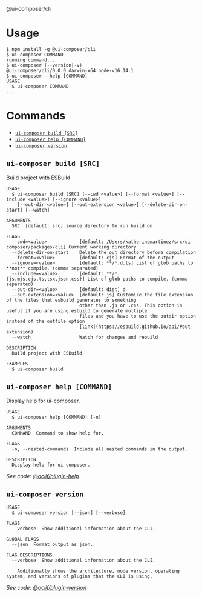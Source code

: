 @ui-composer/cli

# Usage
<!-- usage -->
```sh-session
$ npm install -g @ui-composer/cli
$ ui-composer COMMAND
running command...
$ ui-composer (--version|-v)
@ui-composer/cli/0.0.0 darwin-x64 node-v16.14.1
$ ui-composer --help [COMMAND]
USAGE
  $ ui-composer COMMAND
...
```
<!-- usagestop -->
# Commands
<!-- commands -->
* [`ui-composer build [SRC]`](#ui-composer-build-src)
* [`ui-composer help [COMMAND]`](#ui-composer-help-command)
* [`ui-composer version`](#ui-composer-version)

## `ui-composer build [SRC]`

Build project with ESBuild

```
USAGE
  $ ui-composer build [SRC] [--cwd <value>] [--format <value>] [--include <value>] [--ignore <value>]
    [--out-dir <value>] [--out-extension <value>] [--delete-dir-on-start] [--watch]

ARGUMENTS
  SRC  [default: src] source directory to run build on

FLAGS
  --cwd=<value>            [default: /Users/katherinemartinez/src/ui-composer/packages/cli] Current working directory
  --delete-dir-on-start    Delete the out directory before compilation
  --format=<value>         [default: cjs] Format of the output
  --ignore=<value>         [default: **/*.d.ts] List of glob paths to **not** compile. (comma separated)
  --include=<value>        [default: **/*.{js,mjs,cjs,ts,tsx,json,css}] List of glob paths to compile. (comma separated)
  --out-dir=<value>        [default: dist] d
  --out-extension=<value>  [default: js] Customize the file extension of the files that esbuild generates to something
                           other than .js or .css. This option is useful if you are using esbuild to generate multiple
                           files and you have to use the outdir option instead of the outfile option
                           [link](https://esbuild.github.io/api/#out-extension)
  --watch                  Watch for changes and rebuild

DESCRIPTION
  Build project with ESBuild

EXAMPLES
  $ ui-composer build
```

## `ui-composer help [COMMAND]`

Display help for ui-composer.

```
USAGE
  $ ui-composer help [COMMAND] [-n]

ARGUMENTS
  COMMAND  Command to show help for.

FLAGS
  -n, --nested-commands  Include all nested commands in the output.

DESCRIPTION
  Display help for ui-composer.
```

_See code: [@oclif/plugin-help](https://github.com/oclif/plugin-help/blob/v5.1.12/src/commands/help.ts)_

## `ui-composer version`

```
USAGE
  $ ui-composer version [--json] [--verbose]

FLAGS
  --verbose  Show additional information about the CLI.

GLOBAL FLAGS
  --json  Format output as json.

FLAG DESCRIPTIONS
  --verbose  Show additional information about the CLI.

    Additionally shows the architecture, node version, operating system, and versions of plugins that the CLI is using.
```

_See code: [@oclif/plugin-version](https://github.com/oclif/plugin-version/blob/v1.1.1/src/commands/version.ts)_
<!-- commandsstop -->
